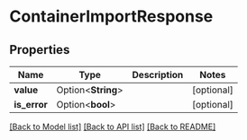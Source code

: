 # ContainerImportResponse

## Properties

Name | Type | Description | Notes
------------ | ------------- | ------------- | -------------
**value** | Option<**String**> |  | [optional]
**is_error** | Option<**bool**> |  | [optional]

[[Back to Model list]](../README.md#documentation-for-models) [[Back to API list]](../README.md#documentation-for-api-endpoints) [[Back to README]](../README.md)


